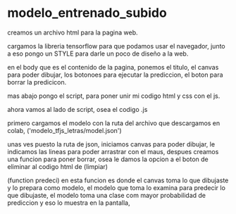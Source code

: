# modelo_entrenado_subido


creamos un archivo html para la pagina web.

cargamos la libreria tensorflow para que podamos usar el navegador, junto a eso pongo un STYLE para darle un poco de diseño a la web.

en el body que es el contenido de la pagina, ponemos el titulo, el canvas para poder dibujar, los botonoes para ejecutar la prediccion, el boton para borrar la predicicon.

mas abajo pongo el script, para poner unir mi codigo html y css con el js.



ahora vamos al lado de script, osea el codigo .js


primero cargamos el modelo con la ruta del archivo que  descargamos en colab, ('modelo_tfjs_letras/model.json')   

unas ves  puesto la ruta de json, iniciamos canvas para poder dibujar, le indicamos las lineas para poder arrastrar con el maus, despues creamos una funcion para poner borrar, osea le damos la opcion a el boton de eliminar al codigo html de (limpiar)

(function predeci)  en esta funcion es donde el canvas toma lo que dibujaste y lo prepara como modelo, el modelo que toma lo examina para predecir lo que dibujaste, el modelo toma una clase com mayor probabilidad de prediccion y eso lo muestra en la pantalla, 
